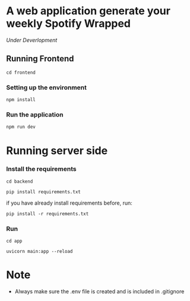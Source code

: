 # A web application generate your weekly Spotify Wrapped

_Under Deverlopment_

## Running Frontend

```
cd frontend
```

### Setting up the environment

```
npm install
```

### Run the application

```
npm run dev
```

# Running server side

### Install the requirements

```
cd backend
```

```
pip install requirements.txt
```

if you have already install requirements before, run:

```
pip install -r requirements.txt
```

### Run

```
cd app
```

```
uvicorn main:app --reload
```

# Note

- Always make sure the .env file is created and is included in .gitignore
